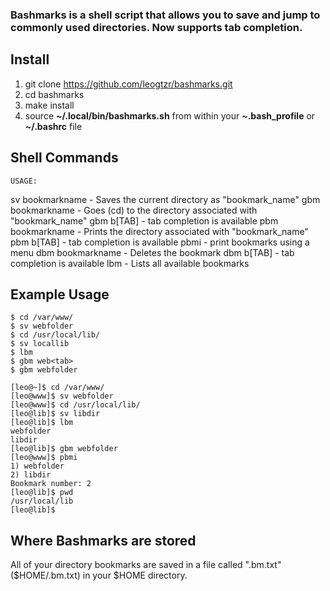 ### Bashmarks is a shell script that allows you to save and jump to commonly used directories. Now supports tab completion.

## Install

1. git clone https://github.com/leogtzr/bashmarks.git
2. cd bashmarks
3. make install
4. source **~/.local/bin/bashmarks.sh** from within your **~.bash\_profile** or **~/.bashrc** file

## Shell Commands

    USAGE: 
sv bookmarkname  - Saves the current directory as "bookmark_name"
gbm bookmarkname - Goes (cd) to the directory associated with "bookmark_name"
gbm b[TAB] 		 - tab completion is available
pbm bookmarkname - Prints the directory associated with "bookmark_name"
pbm b[TAB]       - tab completion is available
pbmi         	 - print bookmarks using a menu
dbm bookmarkname - Deletes the bookmark
dbm b[TAB] 		 - tab completion is available
lbm 			 - Lists all available bookmarks
    
## Example Usage

	$ cd /var/www/
	$ sv webfolder
	$ cd /usr/local/lib/
	$ sv locallib
	$ lbm
	$ gbm web<tab>
	$ gbm webfolder

	[leo@~]$ cd /var/www/
	[leo@www]$ sv webfolder
	[leo@www]$ cd /usr/local/lib/
	[leo@lib]$ sv libdir
	[leo@lib]$ lbm
	webfolder
	libdir
	[leo@lib]$ gbm webfolder 
	[leo@www]$ pbmi 
	1) webfolder
	2) libdir
	Bookmark number: 2
	[leo@lib]$ pwd
	/usr/local/lib
	[leo@lib]$ 

## Where Bashmarks are stored
    
All of your directory bookmarks are saved in a file called ".bm.txt" ($HOME/.bm.txt) in your $HOME directory.
